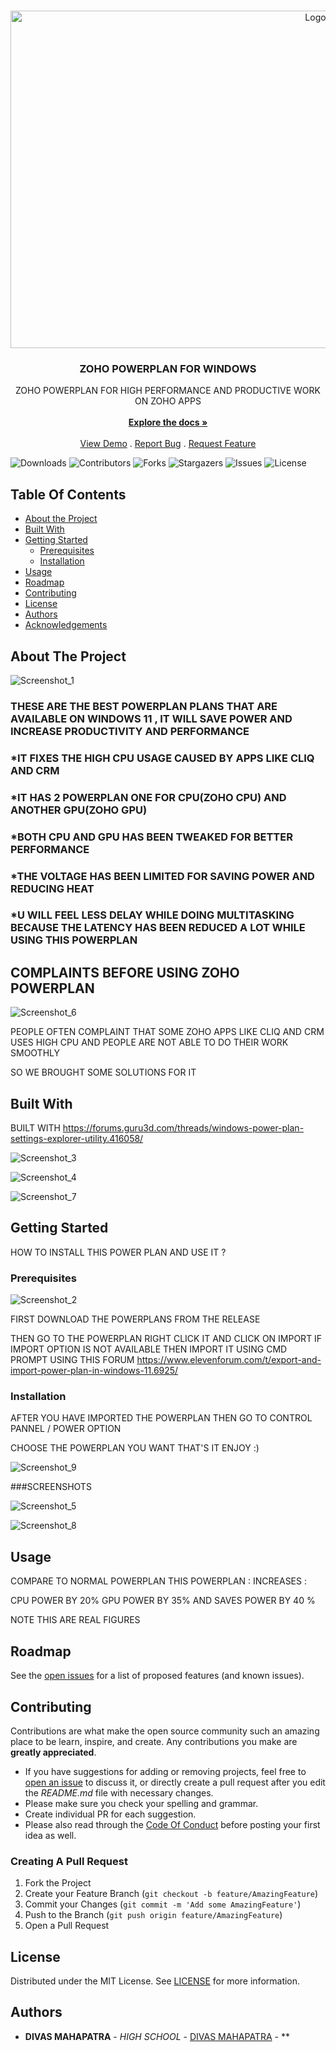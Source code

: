 <br/>
<p align="center">
  <a href="https://github.com/MDIVAS/ZOHO-POWERPLAN">
    <img src="https://github.com/MDIVAS/ZOHO-POWERPLAN/assets/127883304/8f9edff8-4cd5-4aa0-81bd-6190e09b5226" alt="Logo" width="960" height="540">
  </a>


  <h3 align="center">ZOHO POWERPLAN FOR WINDOWS</h3>

  <p align="center">
    ZOHO POWERPLAN FOR HIGH PERFORMANCE AND PRODUCTIVE WORK ON ZOHO APPS
    <br/>
    <br/>
    <a href="https://github.com/MDIVAS/ZOHO-POWERPLAN"><strong>Explore the docs »</strong></a>
    <br/>
    <br/>
    <a href="https://github.com/MDIVAS/ZOHO-POWERPLAN">View Demo</a>
    .
    <a href="https://github.com/MDIVAS/ZOHO-POWERPLAN/issues">Report Bug</a>
    .
    <a href="https://github.com/MDIVAS/ZOHO-POWERPLAN/issues">Request Feature</a>
  </p>
</p>

![Downloads](https://img.shields.io/github/downloads/MDIVAS/ZOHO-POWERPLAN/total) ![Contributors](https://img.shields.io/github/contributors/MDIVAS/ZOHO-POWERPLAN?color=dark-green) ![Forks](https://img.shields.io/github/forks/MDIVAS/ZOHO-POWERPLAN?style=social) ![Stargazers](https://img.shields.io/github/stars/MDIVAS/ZOHO-POWERPLAN?style=social) ![Issues](https://img.shields.io/github/issues/MDIVAS/ZOHO-POWERPLAN) ![License](https://img.shields.io/github/license/MDIVAS/ZOHO-POWERPLAN) 







## Table Of Contents

* [About the Project](#about-the-project)
* [Built With](#built-with)
* [Getting Started](#getting-started)
  * [Prerequisites](#prerequisites)
  * [Installation](#installation)
* [Usage](#usage)
* [Roadmap](#roadmap)
* [Contributing](#contributing)
* [License](#license)
* [Authors](#authors)
* [Acknowledgements](#acknowledgements)






## About The Project





![Screenshot_1](https://github.com/MDIVAS/ZOHO-POWERPLAN/assets/127883304/de021e50-6098-42f2-86d1-442b0acabe3a)








### THESE ARE THE BEST POWERPLAN PLANS THAT ARE AVAILABLE ON WINDOWS 11 , IT WILL SAVE POWER AND INCREASE PRODUCTIVITY AND PERFORMANCE 


### *IT FIXES THE HIGH CPU USAGE CAUSED BY APPS LIKE CLIQ AND CRM

### *IT HAS 2 POWERPLAN ONE FOR CPU(ZOHO CPU) AND ANOTHER GPU(ZOHO GPU)

### *BOTH CPU AND GPU HAS BEEN TWEAKED FOR BETTER PERFORMANCE

### *THE VOLTAGE HAS BEEN LIMITED FOR SAVING POWER AND REDUCING HEAT


### *U WILL FEEL LESS DELAY WHILE DOING MULTITASKING BECAUSE THE LATENCY HAS BEEN REDUCED A LOT WHILE USING THIS POWERPLAN 






## COMPLAINTS BEFORE USING ZOHO POWERPLAN 

![Screenshot_6](https://github.com/MDIVAS/ZOHO-POWERPLAN/assets/127883304/ce6144d4-61d2-4144-8c0c-7e95b6b6f9a4)

PEOPLE OFTEN COMPLAINT THAT SOME ZOHO APPS LIKE CLIQ AND CRM USES HIGH CPU AND PEOPLE ARE NOT ABLE TO DO THEIR WORK SMOOTHLY 

SO WE BROUGHT SOME SOLUTIONS FOR IT 





## Built With

BUILT  WITH https://forums.guru3d.com/threads/windows-power-plan-settings-explorer-utility.416058/



![Screenshot_3](https://github.com/MDIVAS/ZOHO-POWERPLAN/assets/127883304/c6bdd0d3-d78e-4021-9ce0-d4a8e6adfc38)



![Screenshot_4](https://github.com/MDIVAS/ZOHO-POWERPLAN/assets/127883304/41515ce4-95c4-4a67-8e4f-2c2139dcc9d7)





![Screenshot_7](https://github.com/MDIVAS/ZOHO-POWERPLAN/assets/127883304/290c5043-63b3-4cd3-a7b0-c45becae0c17)







## Getting Started

HOW TO INSTALL THIS POWER PLAN AND USE IT ?

### Prerequisites

![Screenshot_2](https://github.com/MDIVAS/ZOHO-POWERPLAN/assets/127883304/8df3fb1e-1a86-4797-930f-960abe4e43af)









FIRST DOWNLOAD THE POWERPLANS FROM THE RELEASE 


THEN GO TO THE POWERPLAN RIGHT CLICK IT AND CLICK ON IMPORT 
IF IMPORT OPTION IS NOT AVAILABLE THEN IMPORT IT USING CMD PROMPT USING THIS FORUM https://www.elevenforum.com/t/export-and-import-power-plan-in-windows-11.6925/

### Installation

AFTER YOU HAVE IMPORTED THE POWERPLAN 
THEN GO TO CONTROL PANNEL / POWER OPTION

CHOOSE THE POWERPLAN YOU WANT THAT'S IT ENJOY :)



![Screenshot_9](https://github.com/MDIVAS/ZOHO-POWERPLAN/assets/127883304/00b5ea01-d5a9-4516-9e31-6eec60a0cdc1)



###SCREENSHOTS


![Screenshot_5](https://github.com/MDIVAS/ZOHO-POWERPLAN/assets/127883304/f3ffd4d5-1a10-4421-8022-6e04de5aaae2)






![Screenshot_8](https://github.com/MDIVAS/ZOHO-POWERPLAN/assets/127883304/c27d83a3-4954-4b00-a4c1-feff101c04b4)







## Usage

COMPARE TO NORMAL POWERPLAN THIS POWERPLAN :
INCREASES :

CPU POWER BY 20%
GPU POWER BY 35%
AND SAVES POWER BY 40 %

NOTE THIS ARE REAL FIGURES 

## Roadmap

See the [open issues](https://github.com/MDIVAS/ZOHO-POWERPLAN/issues) for a list of proposed features (and known issues).

## Contributing

Contributions are what make the open source community such an amazing place to be learn, inspire, and create. Any contributions you make are **greatly appreciated**.
* If you have suggestions for adding or removing projects, feel free to [open an issue](https://github.com/MDIVAS/ZOHO-POWERPLAN/issues/new) to discuss it, or directly create a pull request after you edit the *README.md* file with necessary changes.
* Please make sure you check your spelling and grammar.
* Create individual PR for each suggestion.
* Please also read through the [Code Of Conduct](https://github.com/MDIVAS/ZOHO-POWERPLAN/blob/main/CODE_OF_CONDUCT.md) before posting your first idea as well.

### Creating A Pull Request

1. Fork the Project
2. Create your Feature Branch (`git checkout -b feature/AmazingFeature`)
3. Commit your Changes (`git commit -m 'Add some AmazingFeature'`)
4. Push to the Branch (`git push origin feature/AmazingFeature`)
5. Open a Pull Request

## License

Distributed under the MIT License. See [LICENSE](https://github.com/MDIVAS/ZOHO-POWERPLAN/blob/main/LICENSE.md) for more information.

## Authors

* **DIVAS MAHAPATRA** - *HIGH SCHOOL* - [DIVAS MAHAPATRA](https://github.com/MDIVAS) - **

